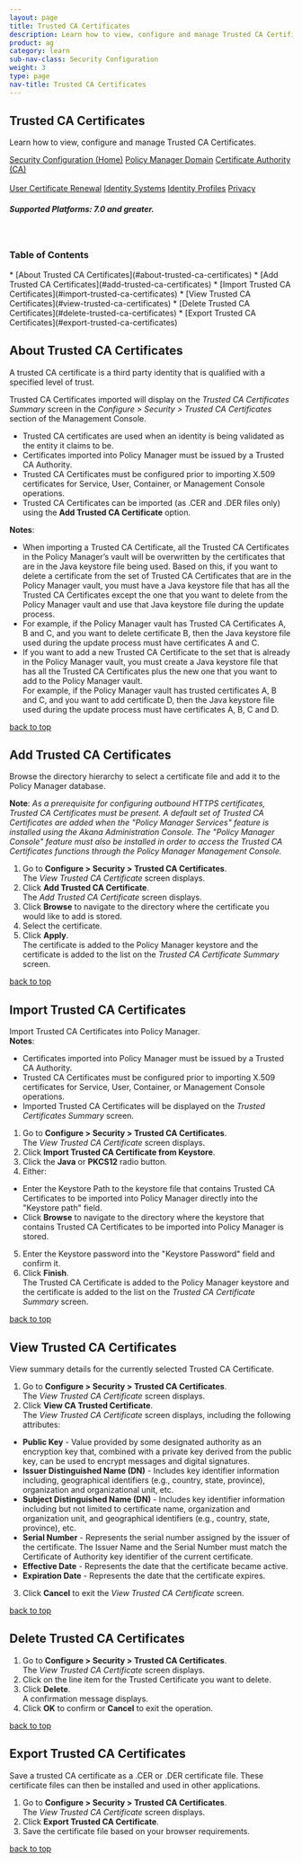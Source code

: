 ```yaml
---
layout: page
title: Trusted CA Certificates
description: Learn how to view, configure and manage Trusted CA Certificates.
product: ag
category: learn
sub-nav-class: Security Configuration
weight:	3
type: page
nav-title: Trusted CA Certificates
---
```


## Trusted CA Certificates

Learn how to view, configure and manage Trusted CA Certificates.

<a href="../security_config/security_configuration_toc.html" class="button secondary">Security Configuration (Home)</a> <a href="../security_config/policy_manager_domain.html" class="button secondary">Policy Manager Domain</a> <a href="../security_config/certificate_authority.html" class="button secondary">Certificate Authority (CA)</a> <br><br> <a href="../security_config/user_certificate_renewal.html" class="button secondary">User Certificate Renewal</a>  <a href="../security_config/identity_systems.html" class="button secondary">Identity Systems</a> <a href="../security_config/identity_profiles.html" class="button secondary">Identity Profiles</a> <a href="../security_config/privacy.html" class="button secondary">Privacy</a>

<h5 class="stamp">Supported Platforms: 7.0 and greater.</h5><br>

<div class = "divider1"></div>

### Table of Contents
<div id="toc-marker"></div>
* [About Trusted CA Certificates](#about-trusted-ca-certificates)
* [Add Trusted CA Certificates](#add-trusted-ca-certificates)
* [Import Trusted CA Certificates](#import-trusted-ca-certificates)
* [View Trusted CA Certificates](#view-trusted-ca-certificates)
* [Delete Trusted CA Certificates](#delete-trusted-ca-certificates)
* [Export Trusted CA Certificates](#export-trusted-ca-certificates)

<div class = "divider1"></div>

## About Trusted CA Certificates

A trusted CA certificate is a third party identity that is qualified with a specified level of trust. 

Trusted CA Certificates imported will display on the *Trusted CA Certificates Summary* screen in the *Configure > Security > Trusted CA Certificates* section of the Management Console.

* Trusted CA certificates are used when an identity is being validated as the entity it claims to be. 
* Certificates imported into Policy Manager must be issued by a Trusted CA Authority. 
* Trusted CA Certificates must be configured prior to importing X.509 certificates for Service, User, Container, or Management Console operations.
* Trusted CA Certificates can be imported (as .CER and .DER files only) using the **Add Trusted CA Certificate** option.
**Notes**:  * When importing a Trusted CA Certificate, all the Trusted CA Certificates in the Policy Manager’s vault will be overwritten by the certificates that are in the Java keystore file being used. Based on this, if you want to delete a certificate from the set of Trusted CA Certificates that are in the Policy Manager vault, you must have a Java keystore file that has all the Trusted CA Certificates except the one that you want to delete from the Policy Manager vault and use that Java keystore file during the update process.  
* For example, if the Policy Manager vault has Trusted CA Certificates A, B and C, and you want to delete certificate B, then the Java keystore file used during the update process must have certificates A and C.* If you want to add a new Trusted CA Certificate to the set that is already in the Policy Manager vault, you must create a Java keystore file that has all the Trusted CA Certificates plus the new one that you want to add to the Policy Manager vault.  For example, if the Policy Manager vault has trusted certificates A, B and C, and you want to add certificate D, then the Java keystore file used during the update process must have certificates A, B, C and D.
<a href="#top">back to top</a> 

## Add Trusted CA Certificates

Browse the directory hierarchy to select a certificate file and add it to the Policy Manager database.

**Note**: *As a prerequisite for configuring outbound HTTPS certificates, Trusted CA Certificates must be present. A default set of Trusted CA Certificates are added when the "Policy Manager Services" feature is installed using the Akana Administration Console. The "Policy Manager Console" feature must also be installed in order to access the Trusted CA Certificates functions through the Policy Manager Management Console.*

1. Go to **Configure > Security > Trusted CA Certificates**.  
The *View Trusted CA Certificate* screen displays.
2. Click **Add Trusted CA Certificate**.  
The *Add Trusted CA Certificate* screen displays.
3. Click **Browse** to navigate to the directory where the certificate you would like to add is stored.
4. Select the certificate.
5. Click **Apply**.  
The certificate is added to the Policy Manager keystore and the certificate is added to the list on the *Trusted CA Certificate Summary* screen.

<a href="#top">back to top</a> 

## Import Trusted CA Certificates

Import Trusted CA Certificates into Policy Manager.  
**Notes**:
  
* Certificates imported into Policy Manager must be issued by a Trusted CA Authority.
* Trusted CA Certificates must be configured prior to importing X.509 certificates for Service, User, Container, or Management Console operations.
* Imported Trusted CA Certificates will be displayed on the *Trusted Certificates Summary* screen.

1. Go to **Configure > Security > Trusted CA Certificates**.  
The *View Trusted CA Certificate* screen displays.
2. Click **Import Trusted CA Certificate from Keystore**.
3. Click the **Java** or **PKCS12** radio button.
4. Either:  
  * Enter the Keystore Path to the keystore file that contains Trusted CA Certificates to be imported into Policy Manager directly into the "Keystore path" field.
  * Click **Browse** to navigate to the directory where the keystore that contains Trusted CA Certificates to be imported into Policy Manager is stored.
5. Enter the Keystore password into the "Keystore Password" field and confirm it. 
7. Click **Finish**.  
The Trusted CA Certificate is added to the Policy Manager keystore and the certificate is added to the list on the *Trusted CA Certificate Summary* screen. 

<a href="#top">back to top</a> 

## View Trusted CA Certificates

View summary details for the currently selected Trusted CA Certificate.

1. Go to **Configure > Security > Trusted CA Certificates**.  
The *View Trusted CA Certificate* screen displays.
2. Click **View CA Trusted Certificate**.  
The *View Trusted CA Certificate* screen displays, including the following attributes:  
  * **Public Key** - Value provided by some designated authority as an encryption key that, combined with a private key derived from the public key, can be used to encrypt messages and digital signatures.
  * **Issuer Distinguished Name (DN)** - Includes key identifier information including, geographical identifiers (e.g., country, state, province), organization and organizational unit, etc.
  * **Subject Distinguished Name (DN)** - Includes key identifier information including but not limited to certificate name, organization and organization unit, and geographical identifiers (e.g., country, state, province), etc.
  * **Serial Number** - Represents the serial number assigned by the issuer of the certificate. The Issuer Name and the Serial Number must match the Certificate of Authority key identifier of the current certificate.
  * **Effective Date** - Represents the date that the certificate became active.
  * **Expiration Date** - Represents the date that the certificate expires.
3. Click **Cancel** to exit the *View Trusted CA Certificate* screen.


<a href="#top">back to top</a> 

## Delete Trusted CA Certificates

1. Go to **Configure > Security > Trusted CA Certificates**.  
The *View Trusted CA Certificate* screen displays.
2. Click on the line item for the Trusted Certificate you want to delete.
3. Click **Delete**.  
A confirmation message displays.  
4. Click **OK** to confirm or **Cancel** to exit the operation.

<a href="#top">back to top</a> 

## Export Trusted CA Certificates

Save a trusted CA certificate as a .CER or .DER certificate file. These certificate files can then be installed and used in other applications.

1. Go to **Configure > Security > Trusted CA Certificates**.  
The *View Trusted CA Certificate* screen displays.
2. Click **Export Trusted CA Certificate**. 
3. Save the certificate file based on your browser requirements.


<a href="#top">back to top</a> 